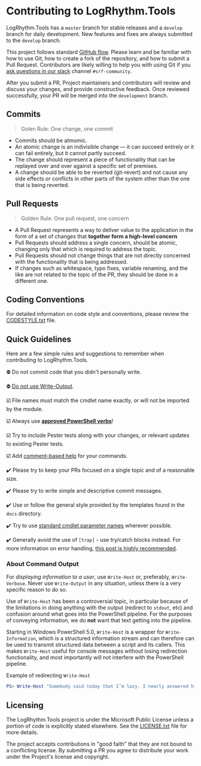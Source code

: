 # Contributing to LogRhythm.Tools

LogRhythm.Tools has a `master` branch for stable releases and a `develop` branch for daily development. New features and fixes are always submitted to the `develop` branch.

This project follows standard [GitHub flow](https://guides.github.com/introduction/flow/index.html). Please learn and be familiar with how to use Git, how to create a fork of the repository, and how to submit a Pull Request. Contributors are likely willing to help you with using Git if you [ask questions in our slack](https://logrhythmcommunity.slack.com) channel `#srf-community`.

After you submit a PR, Project maintainers and contributors will review and discuss your changes, and provide constructive feedback. Once reviewed successfully, your PR will be merged into the `development` branch.

## Commits

> Golen Rule: One change, one commit

- Commits should be atmomic.
- An atomic change is an indivisible change — it can succeed entirely or it can fail entirely, but it cannot partly succeed.  
- The change should represent a piece of functionality that can be replayed over and over against a specific set of premises.
- A change should be able to be reverted (git-revert) and not cause any side effects or conflicts in other parts of the system other than the one that is being reverted.

## Pull Requests

> Golden Rule: One pull request, one concern

- A Pull Request represents a way to deliver value to the application in the form of a set of changes that **together form a high-level concern**
- Pull Requests should address a single concern, should be atomic, changing only that which is required to address the topic.
- Pull Requests should not change things that are not directly concerned with the functionality that is being addressed. 
- If changes such as whitespace, typo fixes, variable renaming, and the like are not related to the topic of the PR, they should be done in a different one.

## Coding Conventions

For detailed information on code style and conventions, please review the [CODESTYLE.txt](https://github.com/LogRhythm-Tools/LogRhythm.Tools/issues) file.

## Quick Guidelines

Here are a few simple rules and suggestions to remember when contributing to LogRhythm.Tools.

:no_entry: Do not commit code that you didn't personally write.

:no_entry: [Do not use Write-Output](https://github.com/PoshCode/PowerShellPracticeAndStyle/issues/#issuecomment-236727676).

:ballot_box_with_check: File names must match the cmdlet name exactly, or will not be imported by the module.

:ballot_box_with_check: Always use [**approved PowerShell verbs**](https://docs.microsoft.com/en-us/powershell/developer/cmdlet/proved-verbs-for-windows-powershell-commands)!

:ballot_box_with_check: Try to include Pester tests along with your changes, or relevant updates to existing Pester tests.

:ballot_box_with_check: Add [comment-based help](https://docs.microsoft.com/en-us/powershell/module/microsoft.powershell.core/about/about_comment_based_help?view=powershell-5.1) for your commands.

:heavy_check_mark: Please try to keep your PRs focused on a single topic and of a reasonable size.

:heavy_check_mark: Please try to write simple and descriptive commit messages.

:heavy_check_mark: Use or follow the general style provided by the templates found in the `docs` directory.

:heavy_check_mark: Try to use [standard cmdlet parameter names](https://docs.microsoft.com/en-us/powershell/scripting/developer/cmdlet/andard-cmdlet-parameter-names-and-types?view=powershell-5.1) wherever possible.

:heavy_check_mark: Generally avoid the use of `[trap]` - use try/catch blocks instead. For more information on error handling, [this post is highly recommended](https://powershellexplained.com/2017-04-10-Powershell-exceptions-everything-you-ever-wanted-to-know).

### About Command Output

For *displaying information to a user*, use `Write-Host` or, preferably, `Write-Verbose`. Never use `Write-Output` in any situation, unless there is a very specific reason to do so.

Use of `Write-Host` has been a controversial topic, in particular because of the limitations in doing anything with the output (redirect to `stdout`, etc) and confusion around what goes into the PowerShell pipeline. For the purposes of conveying information, we do **not** want that text getting into the pipeline.

Starting in Windows PowerShell 5.0, `Write-Host` is a wrapper for `Write-Information`, which is a structured information stream and can therefore can be used to transmit structured data between a script and its callers. This makes `Write-Host` useful for console messages without losing redirection functionality, and most importantly will not interfere with the PowerShell pipeline.

Example of redirecting `Write-Host`

```powershell
PS> Write-Host "Somebody said today that I’m lazy. I nearly answered him." 6> c:\tmp\out.txt
```

## Licensing

The LogRhythm.Tools project is under the Microsoft Public License unless a portion of code is explicitly stated elsewhere. See the [LICENSE.txt](LICENSE.txt) file for more details.

The project accepts contributions in "good faith" that they are not bound to a conflicting license. By submitting a PR you agree to distribute your work under the Project's license and copyright.
